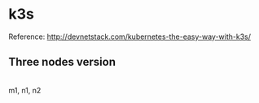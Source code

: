 # k3s
Reference: http://devnetstack.com/kubernetes-the-easy-way-with-k3s/
## Three nodes version
<br />
m1, n1, n2

